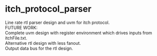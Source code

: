 # itch_protocol_parser
Line rate rtl parser design and uvm for itch protocol. <br />
FUTURE WORK: <br />
Complete uvm design with register environment which drives inputs from itchFile.txt. <br />
Alternative rtl design with less fanout. <br />
Output data bus for the rtl design. <br />
